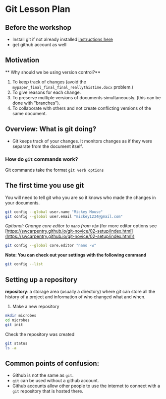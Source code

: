 # Git Lesson Plan
## Before the workshop
* Install git if not already installed
[instructions here](https://carpentries.github.io/workshop-template/#git)
* get github account as well

## Motivation
** Why should we be using version control?**
1) To keep track of changes (avoid the `mypaper_final_final_final_reallythistime.docx` problem.)
2) To give reasons for each change.
3) To preserve multiple versions of documents simultaneously. (this can be done with "branches").
4) To collaborate with others and not create conflicting versions of the same document.

## Overview: What is git doing?
* Git keeps track of your changes. It monitors changes as if they were separate from the document itself.
### How do `git` commands work?
Git commands take the format `git verb options`

## The first time you use git
You will need to tell git who you are so it knows who made the changes in your documents. 

```bash
git config --global user.name "Mickey Mouse"
git config --global user.email "mickey1234@gmail.com"
```

*Optional: Change core editor to `nano` from `vim`*
(for more editor options see [https://swcarpentry.github.io/git-novice/02-setup/index.html](https://swcarpentry.github.io/git-novice/02-setup/index.html))

```bash
git config --global core.editor "nano -w"
```
**Note: You can check out your settings with the following command**
```bash
git config --list
```

## Setting up a repository

**repository**: a storage area (usually a directory) where git can store all the history of a project and information of who changed what and when.

1) Make a new repository
```bash
mkdir microbes
cd microbes
git init
```

Check the repository was created
```bash
git status
ls -a
```
## Common points of confusion:
* Github is not the same as `git`.
* `git` can be used without a github account.
* Github accounts allow other people to use the internet to connect with a `git` repository that is hosted there.